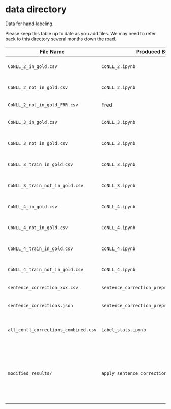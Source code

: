 # data directory

Data for hand-labeling.

Please keep this table up to date as you add files. We may need to refer back
to this directory several months down the road.


File Name                       | Produced By    | Description
------------------------------- | -------------- | --------------------------------------------------------------------
`CoNLL_2_in_gold.csv`           | `CoNLL_2.ipynb`| Entities in gold standard but not in competitors' outputs (test folds)
`CoNLL_2_not_in_gold.csv`       | `CoNLL_2.ipynb`| Entities in competitors' outputs but not in gold standard (test folds)
`CoNLL_2_not_in_gold_FRR.csv`   | Fred           | Labels for `CoNLL_2_not_in_gold.csv`
`CoNLL_3_in_gold.csv`           | `CoNLL_3.ipynb`| Entities in gold standard but not in model outputs (test folds)
`CoNLL_3_not_in_gold.csv`       | `CoNLL_3.ipynb`| Entities in model outputs but not in gold standard (test folds)
`CoNLL_3_train_in_gold.csv`     | `CoNLL_3.ipynb`| Entities in gold standard but not in model outputs (train fold)
`CoNLL_3_train_not_in_gold.csv` | `CoNLL_3.ipynb`| Entities in model outputs but not in gold standard (train fold)
`CoNLL_4_in_gold.csv`           | `CoNLL_4.ipynb`| Entities in gold standard but not in model outputs (test folds)
`CoNLL_4_not_in_gold.csv`       | `CoNLL_4.ipynb`| Entities in model outputs but not in gold standard (test folds)
`CoNLL_4_train_in_gold.csv`     | `CoNLL_4.ipynb`| Entities in gold standard but not in model outputs (train fold)
`CoNLL_4_train_not_in_gold.csv` | `CoNLL_4.ipynb`| Entities in model outputs but not in gold standard (train fold)
`sentence_correction_xxx.csv` | `sentence_correction_preprocessing.ipynb` | Intermediate CSV files for sentence correction
`sentence_corrections.json` | `sentence_correction_preprocessing.ipynb` | Final list of lines to be deleted from the corpus/submissions
`all_conll_corrections_combined.csv` | `Label_stats.ipynb` | A consolidated list of all the corrections that we will perform on the corpus
`modified_results/` | `apply_sentence_corrections.ipynb` | This folder contains the 16 team submissions and their modified submissions after applying sentence corrections to each submission. The modified files are tagged with a `_corrected` suffix.  




